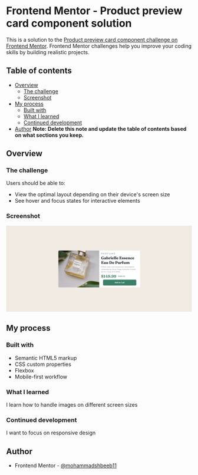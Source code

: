 # Frontend Mentor - Product preview card component solution

This is a solution to the [Product preview card component challenge on Frontend Mentor](https://www.frontendmentor.io/challenges/product-preview-card-component-GO7UmttRfa). Frontend Mentor challenges help you improve your coding skills by building realistic projects. 

## Table of contents

- [Overview](#overview)
  - [The challenge](#the-challenge)
  - [Screenshot](#screenshot)
- [My process](#my-process)
  - [Built with](#built-with)
  - [What I learned](#what-i-learned)
  - [Continued development](#continued-development)
- [Author](#author)
**Note: Delete this note and update the table of contents based on what sections you keep.**

## Overview

### The challenge

Users should be able to:

- View the optimal layout depending on their device's screen size
- See hover and focus states for interactive elements

### Screenshot

![](./image.png)

## My process

### Built with

- Semantic HTML5 markup
- CSS custom properties
- Flexbox
- Mobile-first workflow


### What I learned

I learn how to handle images on different screen sizes

### Continued development

I want to focus on responsive design

## Author

- Frontend Mentor - [@mohammadshbeeb11](https://www.frontendmentor.io/profile/mohammadshbeeb11)
